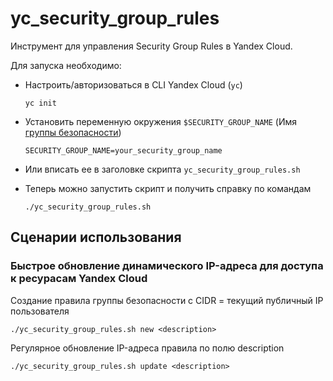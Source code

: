 # yc_security_group_rules

Инструмент для управления Security Group Rules в Yandex Cloud.

Для запуска необходимо:

* Настроить/авторизоваться в CLI Yandex Cloud (`yc`)
    
      yc init
    
* Установить переменную окружения `$SECURITY_GROUP_NAME` 
  (Имя [группы безопасности](https://cloud.yandex.ru/docs/vpc/concepts/security-groups))
      
      SECURITY_GROUP_NAME=your_security_group_name
  
* Или вписать ее в заголовке скрипта `yc_security_group_rules.sh`

* Теперь можно запустить скрипт и получить справку по командам
      
      ./yc_security_group_rules.sh
      
## Сценарии использования

### Быстрое обновление динамического IP-адреса для доступа к ресурасам Yandex Cloud

Создание правила группы безопасности c CIDR = текущий публичный IP пользователя

    ./yc_security_group_rules.sh new <description>
  
Регулярное обновление IP-адреса правила по полю description

    ./yc_security_group_rules.sh update <description>
 
